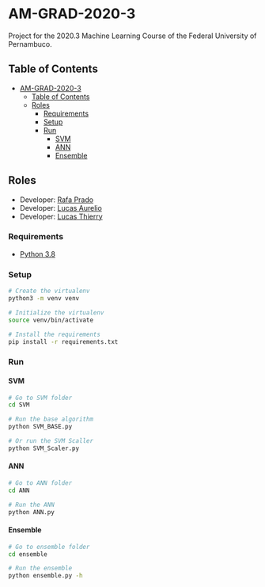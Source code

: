 # AM-GRAD-2020-3

Project for the 2020.3 Machine Learning Course of the Federal University of Pernambuco.

## Table of Contents

- [AM-GRAD-2020-3](#am-grad-2020-3)
  - [Table of Contents](#table-of-contents)
  - [Roles](#roles)
    - [Requirements](#requirements)
    - [Setup](#setup)
    - [Run](#run)
      - [SVM](#svm)
      - [ANN](#ann)
      - [Ensemble](#ensemble)

## Roles

- Developer: [Rafa Prado](https://github.com/prado-rafa)
- Developer: [Lucas Aurelio](https://github.com/lucas625)
- Developer: [Lucas Thierry](https://github.com/LucasThierry)

### Requirements

- [Python 3.8](https://www.python.org/ftp/python/3.8.5/)

### Setup

```sh
# Create the virtualenv
python3 -m venv venv

# Initialize the virtualenv
source venv/bin/activate

# Install the requirements
pip install -r requirements.txt
```

### Run

#### SVM

```sh
# Go to SVM folder
cd SVM

# Run the base algorithm
python SVM_BASE.py

# Or run the SVM Scaller
python SVM_Scaler.py
```

#### ANN

```sh
# Go to ANN folder
cd ANN

# Run the ANN
python ANN.py
```

#### Ensemble

```sh
# Go to ensemble folder
cd ensemble

# Run the ensemble
python ensemble.py -h
```
